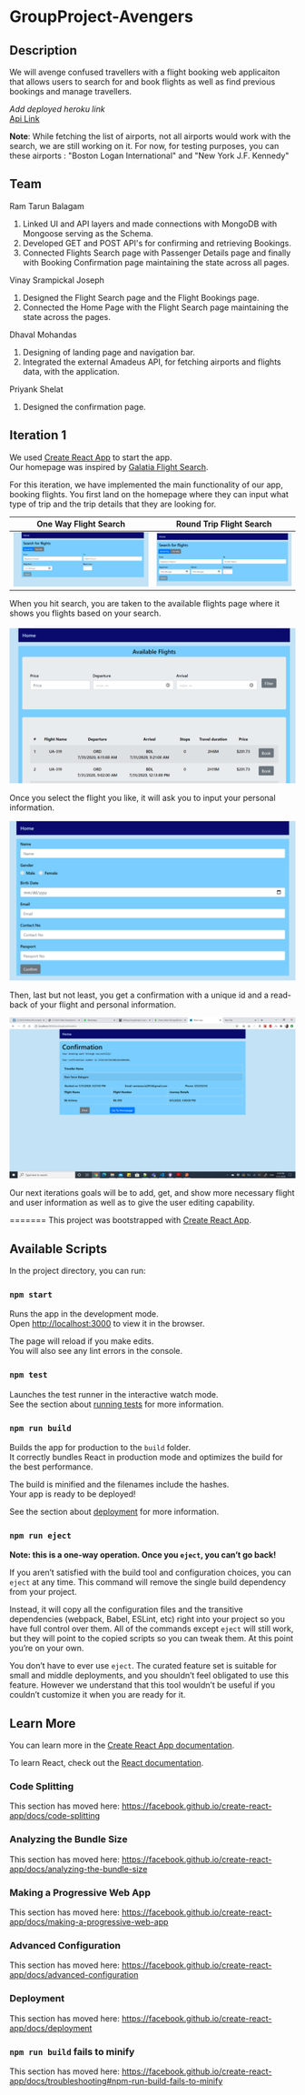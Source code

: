 # GroupProject-Avengers

## Description
We will avenge confused travellers with a flight booking web applicaiton that allows users to search for and book flights as well as find previous bookings and manage travellers.

*Add deployed heroku link*\
[Api Link](https://github.ccs.neu.edu/NEU-CS5610-SU20/GroupProject-avengers-API)

__Note__: While fetching the list of airports, not all airports would work with the search, we are still working on it. For now, for testing purposes, you can these airports : "Boston Logan International" and "New York J.F. Kennedy"

## Team
Ram Tarun Balagam
1. Linked UI and API layers and made connections with MongoDB with Mongoose serving as the Schema.
2. Developed GET and POST API's for confirming and retrieving Bookings.
3. Connected Flights Search page with Passenger Details page and finally with Booking Confirmation page maintaining the state across all pages.

Vinay Srampickal Joseph
1. Designed the Flight Search page and the Flight Bookings page.
2. Connected the Home Page with the Flight Search page maintaining the state across the pages.

Dhaval Mohandas
1. Designing of landing page and navigation bar.
2. Integrated the external Amadeus API, for fetching airports and flights data, with the application.

Priyank Shelat
1. Designed the confirmation page.

## Iteration 1
We used [Create React App](https://github.com/facebook/create-react-app) to start the app.\
Our homepage was inspired by [Galatia Flight Search](https://galatia.herokuapp.com/homepage). 

For this iteration, we have implemented the main functionality of our app, booking flights. You first land on the homepage where they can input what type of trip and the trip details that they are looking for.

One Way Flight Search             |  Round Trip Flight Search
:-------------------------:|:-------------------------:
![](readme_images/Homepage_OneWay.PNG) | ![](readme_images/Homepage_RoundTrip.PNG)

When you hit search, you are taken to the available flights page where it shows you flights based on your search.

![](readme_images/AvailableFlights.PNG)

Once you select the flight you like, it will ask you to input your personal information.

![](readme_images/PassengerDetail.PNG)

Then, last but not least, you get a confirmation with a unique id and a read-back of your flight and personal information.

![](readme_images/ConfirmationPage.png)

Our next iterations goals will be to add, get, and show more necessary flight and user information as well as to give the user editing capability.

=======
This project was bootstrapped with [Create React App](https://github.com/facebook/create-react-app).

## Available Scripts

In the project directory, you can run:

### `npm start`

Runs the app in the development mode.<br />
Open [http://localhost:3000](http://localhost:3000) to view it in the browser.

The page will reload if you make edits.<br />
You will also see any lint errors in the console.

### `npm test`

Launches the test runner in the interactive watch mode.<br />
See the section about [running tests](https://facebook.github.io/create-react-app/docs/running-tests) for more information.

### `npm run build`

Builds the app for production to the `build` folder.<br />
It correctly bundles React in production mode and optimizes the build for the best performance.

The build is minified and the filenames include the hashes.<br />
Your app is ready to be deployed!

See the section about [deployment](https://facebook.github.io/create-react-app/docs/deployment) for more information.

### `npm run eject`

**Note: this is a one-way operation. Once you `eject`, you can’t go back!**

If you aren’t satisfied with the build tool and configuration choices, you can `eject` at any time. This command will remove the single build dependency from your project.

Instead, it will copy all the configuration files and the transitive dependencies (webpack, Babel, ESLint, etc) right into your project so you have full control over them. All of the commands except `eject` will still work, but they will point to the copied scripts so you can tweak them. At this point you’re on your own.

You don’t have to ever use `eject`. The curated feature set is suitable for small and middle deployments, and you shouldn’t feel obligated to use this feature. However we understand that this tool wouldn’t be useful if you couldn’t customize it when you are ready for it.

## Learn More

You can learn more in the [Create React App documentation](https://facebook.github.io/create-react-app/docs/getting-started).

To learn React, check out the [React documentation](https://reactjs.org/).

### Code Splitting

This section has moved here: https://facebook.github.io/create-react-app/docs/code-splitting

### Analyzing the Bundle Size

This section has moved here: https://facebook.github.io/create-react-app/docs/analyzing-the-bundle-size

### Making a Progressive Web App

This section has moved here: https://facebook.github.io/create-react-app/docs/making-a-progressive-web-app

### Advanced Configuration

This section has moved here: https://facebook.github.io/create-react-app/docs/advanced-configuration

### Deployment

This section has moved here: https://facebook.github.io/create-react-app/docs/deployment

### `npm run build` fails to minify

This section has moved here: https://facebook.github.io/create-react-app/docs/troubleshooting#npm-run-build-fails-to-minify
